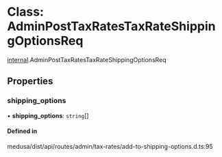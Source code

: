 # Class: AdminPostTaxRatesTaxRateShippingOptionsReq

[internal](../modules/internal-30.md).AdminPostTaxRatesTaxRateShippingOptionsReq

## Properties

### shipping\_options

• **shipping\_options**: `string`[]

#### Defined in

medusa/dist/api/routes/admin/tax-rates/add-to-shipping-options.d.ts:95
